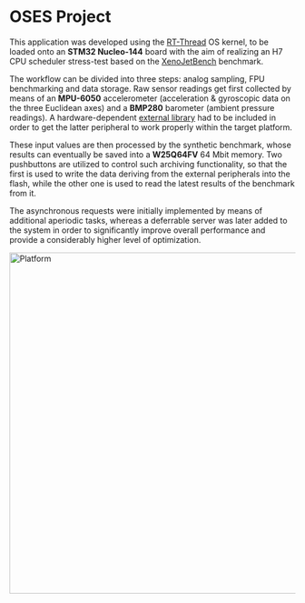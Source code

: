 # OSES Project

This application was developed using the [RT-Thread](https://github.com/RT-Thread/rt-thread) OS kernel, to be loaded onto an **STM32 Nucleo-144** board with the aim of realizing an H7 CPU scheduler stress-test based on the [XenoJetBench](https://github.com/ArsalanShahid116/XenoJetBench) benchmark.

The workflow can be divided into three steps: analog sampling, FPU benchmarking and data storage. Raw sensor readings get first collected by means of an **MPU-6050** accelerometer (acceleration & gyroscopic data on the three Euclidean axes) and a **BMP280** barometer (ambient pressure readings). A hardware-dependent [external library](https://github.com/LonelyWolf/stm32/tree/master/bmp280) had to be included in order to get the latter peripheral to work properly within the target platform.

These input values are then processed by the synthetic benchmark, whose results can eventually be saved into a **W25Q64FV** 64 Mbit memory. Two pushbuttons are utilized to control such archiving functionality, so that the first is used to write the data deriving from the external peripherals into the flash, while the other one is used to read the latest results of the benchmark from it.

The asynchronous requests were initially implemented by means of additional aperiodic tasks, whereas a deferrable server was later added to the system in order to significantly improve overall performance and provide a considerably higher level of optimization.

<img width="600" alt="Platform" src="https://user-images.githubusercontent.com/95169925/156853632-3112ba81-083c-43b7-bfc3-573541343d66.PNG">
